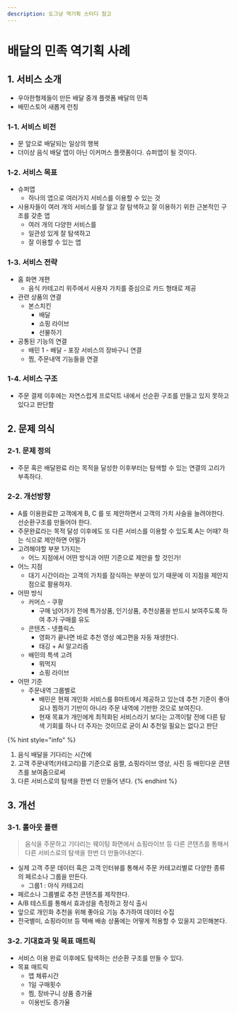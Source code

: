 ```yaml
---
description: 도그냥 역기획 스터디 참고
---
```


# 배달의 민족 역기획 사례

## 1. 서비스 소개&#x20;

* 우아한형제들이 만든 배달 중개 플랫폼 배달의 민족&#x20;
* 배민스토어 새롭게 런칭&#x20;

### 1-1. 서비스 비전&#x20;

* 문 앞으로 배달되는 일상의 행복&#x20;
* 더이상 음식 배달 앱이 아닌 이커머스 플랫폼이다. 슈퍼앱이 될 것이다.&#x20;

### 1-2. 서비스 목표&#x20;

* 슈퍼앱&#x20;
  * 하나의 앱으로 여러가지 서비스를 이용할 수 있는 것&#x20;
* 사용자들이 여러 개의 서비스를 잘 알고 잘 탐색하고 잘 이용하기 위한 근본적인 구조를 갖춘 앱&#x20;
  * 여러 개의 다양한 서비스를&#x20;
  * 일관성 있게 잘 탐색하고&#x20;
  * 잘 이용할 수 있는 앱&#x20;

### 1-3. 서비스 전략&#x20;

* 홈 화면 개편&#x20;
  * 음식 카테고리 위주에서 사용자 가치를 중심으로 카드 형태로 제공&#x20;
* 관련 상품의 연결&#x20;
  * 본스치킨
    * 배달&#x20;
    * 쇼핑 라이브&#x20;
    * 선물하기&#x20;
* 공통된 기능의 연결&#x20;
  * 배민 1 - 배달 - 포장 서비스의 장바구니 연결&#x20;
  * 찜, 주문내역 기능들을 연결&#x20;

### 1-4. 서비스 구조&#x20;

* 주문 결제 이후에는 자연스럽게 프로덕트 내에서 선순환 구조를 만들고 있지 못하고 있다고 판단함&#x20;

## 2. 문제 의식 &#x20;

### 2-1. 문제 정의&#x20;

* 주문 혹은 배달완료 라는 목적을 달성한 이후부터는 탐색할 수 있는 연결의 고리가 부족하다.&#x20;

### 2-2. 개선방향&#x20;

* A를 이용완료한 고객에게 B, C 를 또 제안하면서 고객의 가치 사슬을 늘려야한다. 선순환구조를 만들어야 한다.&#x20;
* 주문완료라는 목적 달성 이후에도 또 다른 서비스를 이용할 수 있도록 A는 어때? 하는 식으로 제안하면 어떨가&#x20;
* 고려해야할 부분 1가지는&#x20;
  * 어느 지점에서 어떤 방식과 어떤 기준으로 제안을 할 것인가!&#x20;
* 어느 지점&#x20;
  * 대기 시간이라는 고객의 가치를 잠식하는 부분이 있기 때문에 이 지점을 제안지점으로 활용하자.
* 어떤 방식&#x20;
  * 커머스 - 쿠팡&#x20;
    * 구매 넘어가기 전에 특가상품, 인기상품, 추천상품을 반드시 보여주도록 하여 추가 구매를 유도&#x20;
  * 콘텐츠 - 넷플릭스&#x20;
    * 영화가 끝나면 바로 추천 영상 예고편을 자동 재생한다.&#x20;
    * 태깅 + AI 알고리즘&#x20;
  * 배민의 특색 고려&#x20;
    * 뭐먹지&#x20;
    * 쇼핑 라이브&#x20;
* 어떤 기준&#x20;
  * 주문내역 그룹별로&#x20;
    * 배민은 현재 개인화 서비스를 B마트에서 제공하고 있는데 추천 기준이 좋아요나 찜하기 기반이 아니라 주문 내역에 기반한 것으로 보여진다.&#x20;
    * 현재 목표가 개인에게 최적화된 서비스라기 보다는 고객이탈 전에 다른 탐색 기회를 하나 더 주자는 것이므로 굳이 AI 추천일 필요는 없다고 판단&#x20;

{% hint style="info" %}
1. 음식 배달을 기다리는 시간에&#x20;
2. 고객 주문내역(카테고리)를 기준으로 음짤, 쇼핑라이브 영상, 사진 등 배민다운 콘텐츠를 보여줌으로써&#x20;
3. 다른 서비스로의 탐색을 한번 더 만들어 낸다.&#x20;
{% endhint %}

## 3. 개선

### 3-1. 롤아웃 플랜&#x20;

> 음식을 주문하고 기다리는 웨이팅 화면에서 쇼핑라이브 등 다른 콘텐츠를 통해서 다른 서비스로의 탐색을 한번 더 만들어내본다.&#x20;

* 실제 고객 주문 데이터 혹은 고객 인터뷰를 통해서 주문 카테고리별로 다양한 종류의 페르소나 그룹을 만든다.&#x20;
  * 그룹1 : 야식 카테고리&#x20;
* 페르소나 그룹별로 추천 콘텐츠를 제작한다.&#x20;
* A/B 테스트를 통해서 효과성을 측정하고 정식 출시&#x20;
* 앞으로 개인화 추천을 위해 좋아요 기능 추가하여 데이터 수집&#x20;
* 전국별미, 쇼핑라이브 등 택배 배송 상품에는 어떻게 적용할 수 있을지 고민해본다.&#x20;

### 3-2. 기대효과 및 목표 매트릭&#x20;

* 서비스 이용 완료 이후에도 탐색하는 선순환 구조를 만들 수 있다.&#x20;
* 목표 매트릭&#x20;
  * 앱 체류시간&#x20;
  * 1일 구매횟수&#x20;
  * 찜, 장바구니 상품 증가율&#x20;
  * 이용빈도 증가율&#x20;
